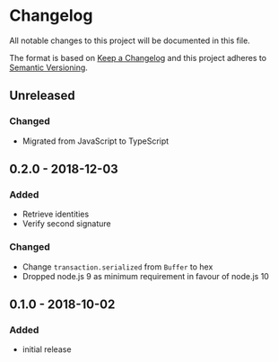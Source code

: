# Changelog

All notable changes to this project will be documented in this file.

The format is based on [Keep a Changelog](http://keepachangelog.com/en/1.0.0/)
and this project adheres to [Semantic Versioning](http://semver.org/spec/v2.0.0.html).

## Unreleased

### Changed

-   Migrated from JavaScript to TypeScript

## 0.2.0 - 2018-12-03

### Added

-   Retrieve identities
-   Verify second signature

### Changed

-   Change `transaction.serialized` from `Buffer` to hex
-   Dropped node.js 9 as minimum requirement in favour of node.js 10

## 0.1.0 - 2018-10-02

### Added

-   initial release
